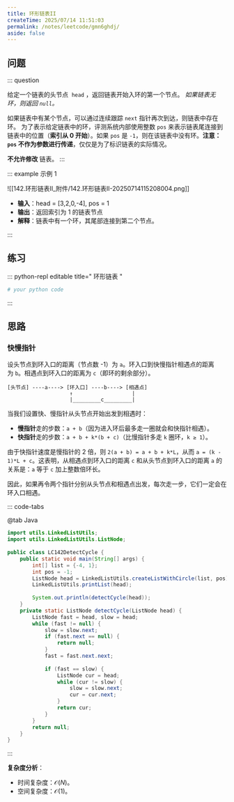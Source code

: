 ```yaml
---
title: 环形链表II
createTime: 2025/07/14 11:51:03
permalink: /notes/leetcode/gmn6ghdj/
aside: false
---
```

## **问题**

::: question 

给定一个链表的头节点  `head` ，返回链表开始入环的第一个节点。 _如果链表无环，则返回 `null`。_

如果链表中有某个节点，可以通过连续跟踪 `next` 指针再次到达，则链表中存在环。 为了表示给定链表中的环，评测系统内部使用整数 `pos` 来表示链表尾连接到链表中的位置（**索引从 0 开始**）。如果 `pos` 是 `-1`，则在该链表中没有环。**注意：`pos` 不作为参数进行传递**，仅仅是为了标识链表的实际情况。

**不允许修改** 链表。
:::

::: example 示例 1

![[142.环形链表II_附件/142.环形链表II-20250714115208004.png]]

- **输入**：head = [3,2,0,-4], pos = 1
- **输出**：返回索引为 1 的链表节点
- **解释**：链表中有一个环，其尾部连接到第二个节点。

:::

## **练习**

::: python-repl editable title=" 环形链表 "

```python
# your python code
```

:::

## **思路**
### **快慢指针**

设头节点到环入口的距离（节点数 -1）为 `a`。环入口到快慢指针相遇点的距离为 `b`。相遇点到环入口的距离为 `c`（即环的剩余部分）。

```
[头节点] ----a----> [环入口] ----b----> [相遇点]
                    ↑                   |
                    |_________c_________|
```

当我们设置快、慢指针从头节点开始出发到相遇时：

- **慢指针**走的步数：`a + b`（因为进入环后最多走一圈就会和快指针相遇）。
- **快指针**走的步数：`a + b + k*(b + c)`（比慢指针多走 `k` 圈环，`k ≥ 1`）。

由于快指针速度是慢指针的 2 倍，则 `2(a + b) = a + b + k*L`，从而 `a = (k - 1)*L + c`。这表明，从相遇点到环入口的距离 `c` 和从头节点到环入口的距离 `a` 的关系是：`a` 等于 `c` 加上整数倍环长。

因此，如果再令两个指针分别从头节点和相遇点出发，每次走一步，它们一定会在环入口相遇。

::: code-tabs

@tab Java

```java
import utils.LinkedListUtils;  
import utils.LinkedListUtils.ListNode;  
  
public class LC142DetectCycle {  
    public static void main(String[] args) {  
        int[] list = {-4, 1};  
        int pos = -1;  
        ListNode head = LinkedListUtils.createListWithCircle(list, pos);  
        LinkedListUtils.printList(head);  
  
        System.out.println(detectCycle(head));  
    }  
    private static ListNode detectCycle(ListNode head) {  
        ListNode fast = head, slow = head;  
        while (fast != null) {  
            slow = slow.next;  
            if (fast.next == null) {  
                return null;  
            }            
            fast = fast.next.next;  
  
            if (fast == slow) {  
                ListNode cur = head;  
                while (cur != slow) {  
                    slow = slow.next;  
                    cur = cur.next;  
                }                
                return cur;  
            }        
        }  
        return null;  
    }
}
```

:::

**复杂度分析**：

- 时间复杂度：$\mathcal{O}(N)$。
- 空间复杂度：$\mathcal{O}(1)$。